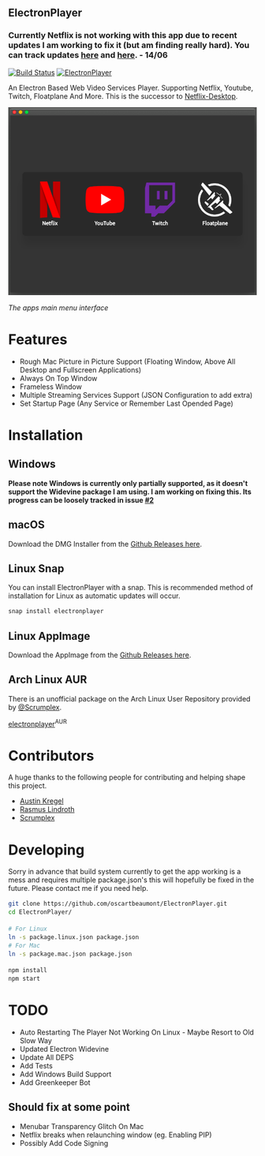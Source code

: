## ElectronPlayer

### Currently Netflix is not working with this app due to recent updates I am working to fix it (but am finding really hard). You can track updates [here](https://github.com/oscartbeaumont/ElectronPlayer/issues/31) and [here](https://github.com/electron/electron/issues/16285). - 14/06

[![Build Status](https://travis-ci.org/oscartbeaumont/ElectronPlayer.svg?branch=master)](https://travis-ci.org/oscartbeaumont/ElectronPlayer)
[![ElectronPlayer](https://snapcraft.io/electronplayer/badge.svg)](https://snapcraft.io/electronplayer)

An Electron Based Web Video Services Player. Supporting Netflix, Youtube, Twitch, Floatplane And More. This is the successor to [Netflix-Desktop](https://github.com/oscartbeaumont/Netflix-Desktop).

![ElectronPlayer Menu](docs/ElectronPlayer.png)

_The apps main menu interface_

# Features

- Rough Mac Picture in Picture Support (Floating Window, Above All Desktop and Fullscreen Applications)
- Always On Top Window
- Frameless Window
- Multiple Streaming Services Support (JSON Configuration to add extra)
- Set Startup Page (Any Service or Remember Last Opended Page)

# Installation

## Windows

**Please note Windows is currently only partially supported, as it doesn't support the Widevine package I am using. I am working on fixing this. Its progress can be loosely tracked in issue [#2](https://github.com/oscartbeaumont/ElectronPlayer/issues/2)**

## macOS

Download the DMG Installer from the [Github Releases here](https://github.com/oscartbeaumont/ElectronPlayer/releases).

## Linux Snap

You can install ElectronPlayer with a snap. This is recommended method of installation for Linux as automatic updates will occur.

```bash
snap install electronplayer
```

## Linux AppImage

Download the AppImage from the [Github Releases here](https://github.com/oscartbeaumont/ElectronPlayer/releases).

## Arch Linux AUR

There is an unofficial package on the Arch Linux User Repository provided by [@Scrumplex](https://github.com/Scrumplex).

[electronplayer](https://aur.archlinux.org/packages/electronplayer/)<sup>AUR</sup>

# Contributors

A huge thanks to the following people for contributing and helping shape this project.

- [Austin Kregel](https://github.com/austinkregel)
- [Rasmus Lindroth](https://github.com/RasmusLindroth)
- [Scrumplex](https://github.com/Scrumplex)

# Developing

Sorry in advance that build system currently to get the app working is a mess and requires multiple package.json's this will hopefully be fixed in the future. Please contact me if you need help.

```bash
git clone https://github.com/oscartbeaumont/ElectronPlayer.git
cd ElectronPlayer/

# For Linux
ln -s package.linux.json package.json
# For Mac
ln -s package.mac.json package.json

npm install
npm start
```

# TODO

- Auto Restarting The Player Not Working On Linux - Maybe Resort to Old Slow Way
- Updated Electron Widevine
- Update All DEPS
- Add Tests
- Add Windows Build Support
- Add Greenkeeper Bot

## Should fix at some point

- Menubar Transparency Glitch On Mac
- Netflix breaks when relaunching window (eg. Enabling PIP)
- Possibly Add Code Signing
